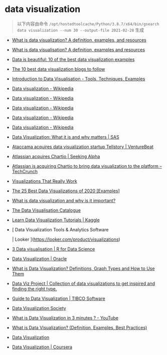 
data visualization
==================


> 以下内容由命令 `/opt/hostedtoolcache/Python/3.8.7/x64/bin/gsearch data visualization --num 30 --output-file 2021-02-28` 生成

- [What is data visualization? A definition, examples, and resources](https://www.tableau.com/learn/articles/data-visualization)
- [What is data visualisation? A definition, examples and resources](https://www.tableau.com/en-gb/learn/articles/data-visualization)
- [Data is beautiful: 10 of the best data visualization examples](https://www.tableau.com/learn/articles/best-beautiful-data-visualization-examples)
- [The 10 best data visualization blogs to follow](https://www.tableau.com/learn/articles/best-data-visualization-blogs)
- [Introduction to Data Visualisation - Tools, Techniques, Examples](https://www.mygreatlearning.com/blog/introduction-to-data-visualisation-why-is-it-important/)
- [Data visualization - Wikipedia](https://en.wikipedia.org/wiki/Data_visualization)
- [Data visualization - Wikipedia](https://en.wikipedia.org/wiki/Data_visualization#Underpinnings)
- [Data visualization - Wikipedia](https://en.wikipedia.org/wiki/Data_visualization#History)
- [Data visualization - Wikipedia](https://en.wikipedia.org/wiki/Data_visualization#Techniques)
- [Data visualization - Wikipedia](https://en.wikipedia.org/wiki/Data_visualization#Data_presentation_architecture)
- [Data Visualization: What it is and why matters | SAS](https://www.sas.com/en_us/insights/big-data/data-visualization.html)
- [Ataccama acquires data visualization startup Tellstory | VentureBeat](https://venturebeat.com/2021/02/25/ataccama-acquires-data-visualization-startup-tellstory/)
- [Atlassian acquires Chartio | Seeking Alpha](https://seekingalpha.com/news/3667240-atlassian-acquires-chartio-to-add-data-visualization-to-products)
- [Atlassian is acquiring Chartio to bring data visualization to the platform – TechCrunch](https://techcrunch.com/2021/02/26/atlassian-is-acquiring-chartio-to-bring-data-visualization-to-the-platform/)
- [Visualizations That Really Work](https://hbr.org/2016/06/visualizations-that-really-work)
- [The 25 Best Data Visualizations of 2020 [Examples]](https://visme.co/blog/best-data-visualizations/)
- [What is data visualization and why is it important?](https://searchbusinessanalytics.techtarget.com/definition/data-visualization)
- [The Data Visualisation Catalogue](https://datavizcatalogue.com/)
- [Learn Data Visualization Tutorials | Kaggle](https://www.kaggle.com/learn/data-visualization)
- [
        Data Visualization Tools & Analytics Software
        
        
     | Looker
    ](https://looker.com/product/visualizations)
- [3 Data visualisation | R for Data Science](https://r4ds.had.co.nz/data-visualisation.html)
- [Data Visualization | Oracle](https://www.oracle.com/business-analytics/data-visualization.html)
- [What is Data Visualization? Definitions, Graph Types and How to Use Them](https://www.klipfolio.com/resources/articles/what-is-data-visualization)
- [Data Viz Project | Collection of data visualizations to get inspired and finding the right type.](https://datavizproject.com/)
- [Guide to Data Visualization | TIBCO Software](https://www.tibco.com/reference-center/guide-to-data-visualization)
- [Data Visualization Society](https://www.datavisualizationsociety.com/)
- [What is Data Visualization in 3 minutes ? - YouTube](https://www.youtube.com/watch?v=VyhLRJVoIrI)
- [What is Data Visualization? (Definition, Examples, Best Practices)](https://venngage.com/blog/data-visualization/)
- [Data Visualization](https://socviz.co/)
- [Data Visualization | Coursera](https://www.coursera.org/learn/datavisualization)

